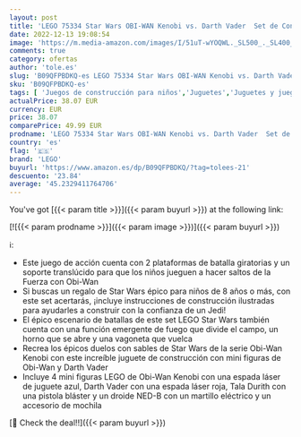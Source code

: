 ```yaml
---
layout: post
title: 'LEGO 75334 Star Wars OBI-WAN Kenobi vs. Darth Vader  Set de Construcción  Juego de Acción  Espadas Láser de Juguete y Plataformas de Combate Giratorias'
date: 2022-12-13 19:08:54
image: 'https://m.media-amazon.com/images/I/51uT-wYOQWL._SL500_._SL400_.jpg'
comments: true
category: ofertas
author: 'tole.es'
slug: 'B09QFPBDKQ-es LEGO 75334 Star Wars OBI-WAN Kenobi vs. Darth Vader Set de...'
sku: 'B09QFPBDKQ-es'
tags: [ 'Juegos de construcción para niños','Juguetes','Juguetes y juegos','Sets de construcción','lego','🇪🇸', ]
actualPrice: 38.07 EUR
currency: EUR
price: 38.07
comparePrice: 49.99 EUR
prodname: 'LEGO 75334 Star Wars OBI-WAN Kenobi vs. Darth Vader  Set de Construcción  Juego de Acción  Espadas Láser de Juguete y Plataformas de Combate Giratorias'
country: 'es'
flag: '🇪🇸'
brand: 'LEGO'
buyurl: 'https://www.amazon.es/dp/B09QFPBDKQ/?tag=tolees-21'
descuento: '23.84'
average: '45.2329411764706'
---
```


You've got [{{< param title >}}]({{< param buyurl >}}) at the following link:

[![{{< param prodname >}}]({{< param image >}})]({{< param buyurl >}})

ℹ️:

- Este juego de acción cuenta con 2 plataformas de batalla giratorias y un soporte translúcido para que los niños jueguen a hacer saltos de la Fuerza con Obi-Wan
- Si buscas un regalo de Star Wars épico para niños de 8 años o más, con este set acertarás, ¡incluye instrucciones de construcción ilustradas para ayudarles a construir con la confianza de un Jedi!
- El épico escenario de batallas de este set LEGO Star Wars también cuenta con una función emergente de fuego que divide el campo, un horno que se abre y una vagoneta que vuelca
- Recrea los épicos duelos con sables de Star Wars de la serie Obi-Wan Kenobi con este increíble juguete de construcción con mini figuras de Obi-Wan y Darth Vader
- Incluye 4 mini figuras LEGO de Obi-Wan Kenobi con una espada láser de juguete azul, Darth Vader con una espada láser roja, Tala Durith con una pistola bláster y un droide NED-B con un martillo eléctrico y un accesorio de mochila

[🛒 Check the deal!!]({{< param buyurl >}})
